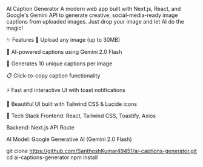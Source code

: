 AI Caption Generator
A modern web app built with Next.js, React, and Google's Gemini API to generate creative, social-media-ready image captions from uploaded images. Just drop your image and let AI do the magic! 


✨ Features
📸 Upload any image (up to 30MB)

🤖 AI-powered captions using Gemini 2.0 Flash

🧠 Generates 10 unique captions per image

📋 Click-to-copy caption functionality

⚡ Fast and interactive UI with toast notifications

💅 Beautiful UI built with Tailwind CSS & Lucide icons

🧪 Tech Stack
Frontend: React, Tailwind CSS, Toastify, Axios

Backend: Next.js API Route

AI Model: Google Generative AI (Gemini 2.0 Flash)

git clone https://github.com/SanthoshKumar49451/ai-captions-generator.git
cd ai-captions-generator
npm install
